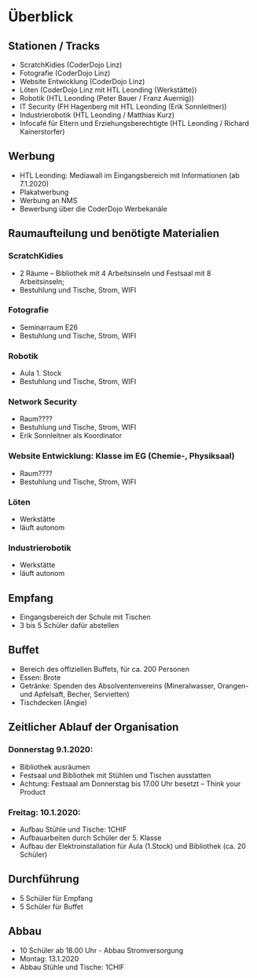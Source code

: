 # Überblick

## Stationen / Tracks

- ScratchKidies (CoderDojo Linz)
- Fotografie (CoderDojo Linz)
- Website Entwicklung (CoderDojo Linz)
- Löten (CoderDojo Linz mit HTL Leonding (Werkstätte))
- Robotik (HTL Leonding (Peter Bauer / Franz Auernig))
- IT Security (FH Hagenberg mit HTL Leonding (Erik Sonnleitner))
- Industrierobotik (HTL Leonding / Matthias Kurz)
- Infocafé für Eltern und Erziehungsberechtigte (HTL Leonding / Richard Kainerstorfer)

## Werbung
- HTL Leonding: Mediawall im Eingangsbereich mit Informationen (ab 7.1.2020) 
- Plakatwerbung 
- Werbung an NMS
- Bewerbung über die CoderDojo Werbekanäle

## Raumaufteilung und benötigte Materialien
### ScratchKidies
- 2 Räume – Bibliothek mit 4 Arbeitsinseln und Festsaal mit 8 Arbeitsinseln; 
- Bestuhlung und Tische, Strom, WIFI

### Fotografie
- Seminarraum E26
- Bestuhlung und Tische, Strom, WIFI

### Robotik
- Aula 1. Stock
- Bestuhlung und Tische, Strom, WIFI

### Network Security
- Raum????
- Bestuhlung und Tische, Strom, WIFI
- Erik Sonnleitner als Koordinator 

### Website Entwicklung: Klasse im EG (Chemie-, Physiksaal)
- Raum????
- Bestuhlung und Tische, Strom, WIFI

### Löten
- Werkstätte 
- läuft autonom

### Industrierobotik
- Werkstätte
- läuft autonom

## Empfang
- Eingangsbereich der Schule mit Tischen
- 3 bis 5 Schüler dafür abstellen

## Buffet
- Bereich des offiziellen Buffets,  für ca. 200 Personen 
- Essen: Brote 
- Getränke: Spenden des Absolventenvereins (Mineralwasser, Orangen- und Apfelsaft, Becher, Servietten) 
- Tischdecken (Angie)

## Zeitlicher Ablauf der Organisation
### Donnerstag 9.1.2020: 
- Bibliothek ausräumen
- Festsaal und Bibliothek mit Stühlen und Tischen ausstatten 
- Achtung: Festsaal am Donnerstag bis 17.00 Uhr besetzt – Think your Product 

### Freitag: 10.1.2020: 
- Aufbau Stühle und Tische: 1CHIF
- Aufbauarbeiten durch Schüler der 5. Klasse
- Aufbau der Elektroinstallation für Aula (1.Stock) und Bibliothek (ca. 20 Schüler) 

## Durchführung
- 5 Schüler für Empfang
- 5 Schüler für Buffet 

## Abbau
- 10 Schüler ab 18.00 Uhr  - Abbau Stromversorgung 
- Montag: 13.1.2020
- Abbau Stühle und Tische: 1CHIF 
